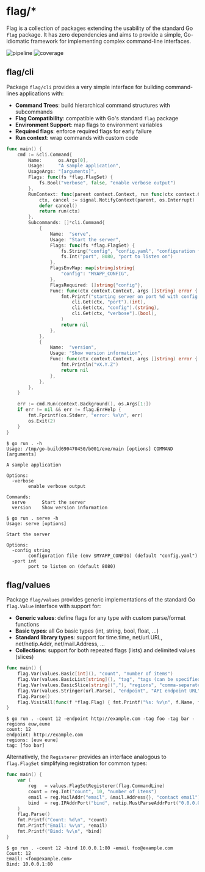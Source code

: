 # flag/*

Flag is a collection of packages extending the usability of the standard Go `flag` package. It has zero dependencies and aims to provide a simple, Go-idiomatic framework for implementing complex command-line interfaces.

![pipeline](https://gitlab.com/oaiiae/flag/badges/main/pipeline.svg)
![coverage](https://gitlab.com/oaiiae/flag/badges/main/coverage.svg)

## flag/cli

Package `flag/cli` provides a very simple interface for building command-lines applications with:

- **Command Trees**: build hierarchical command structures with subcommands
- **Flag Compatibility**: compatible with Go's standard `flag` package
- **Environment Support**: map flags to environment variables
- **Required flags**: enforce required flags for early failure
- **Run context**: wrap commands with custom code

```go
func main() {
	cmd := &cli.Command{
		Name:      os.Args[0],
		Usage:     "A sample application",
		UsageArgs: "[arguments]",
		Flags: func(fs *flag.FlagSet) {
			fs.Bool("verbose", false, "enable verbose output")
		},
		RunContext: func(parent context.Context, run func(ctx context.Context) error) error {
			ctx, cancel := signal.NotifyContext(parent, os.Interrupt)
			defer cancel()
			return run(ctx)
		},
		Subcommands: []*cli.Command{
			{
				Name:  "serve",
				Usage: "Start the server",
				Flags: func(fs *flag.FlagSet) {
					fs.String("config", "config.yaml", "configuration file (env $MYAPP_CONFIG)")
					fs.Int("port", 8080, "port to listen on")
				},
				FlagsEnvMap: map[string]string{
					"config": "MYAPP_CONFIG",
				},
				FlagsRequired: []string{"config"},
				Func: func(ctx context.Context, args []string) error {
					fmt.Printf("starting server on port %d with config %s (verbose: %v)\n",
						cli.Get(ctx, "port").(int),
						cli.Get(ctx, "config").(string),
						cli.Get(ctx, "verbose").(bool),
					)
					return nil
				},
			},
			{
				Name:  "version",
				Usage: "Show version information",
				Func: func(ctx context.Context, args []string) error {
					fmt.Println("vX.Y.Z")
					return nil
				},
			},
		},
	}

	err := cmd.Run(context.Background(), os.Args[1:])
	if err != nil && err != flag.ErrHelp {
		fmt.Fprintf(os.Stderr, "error: %v\n", err)
		os.Exit(2)
	}
}
```
```
$ go run . -h
Usage: /tmp/go-build690470450/b001/exe/main [options] COMMAND [arguments]

A sample application

Options:
  -verbose
    	enable verbose output

Commands:
  serve      Start the server
  version    Show version information
```
```
$ go run . serve -h
Usage: serve [options]

Start the server

Options:
  -config string
    	configuration file (env $MYAPP_CONFIG) (default "config.yaml")
  -port int
    	port to listen on (default 8080)
```

## flag/values

Package `flag/values` provides generic implementations of the standard Go `flag.Value` interface with support for:

- **Generic values**: define flags for any type with custom parse/format functions
- **Basic types**: all Go basic types (int, string, bool, float, ...)
- **Standard library types**: support for time.time, net/url.URL, net/netip.Addr, net/mail.Address, ...
- **Collections**: support for both repeated flags (lists) and delimited values (slices)

```go
func main() {
	flag.Var(values.Basic[int](), "count", "number of items")
	flag.Var(values.BasicList[string](), "tag", "tags (can be specified multiple times)")
	flag.Var(values.BasicSlice[string](","), "regions", "comma-separated list of regions")
	flag.Var(values.Stringer(url.Parse), "endpoint", "API endpoint URL")
	flag.Parse()
	flag.VisitAll(func(f *flag.Flag) { fmt.Printf("%s: %v\n", f.Name, f.Value.(flag.Getter).Get()) })
}
```
```
$ go run . -count 12 -endpoint http://example.com -tag foo -tag bar -regions euw,eune
count: 12
endpoint: http://example.com
regions: [euw eune]
tag: [foo bar]
```

Alternatively, the `Registerer` provides an interface analogous to `flag.FlagSet` simplifying registration for common types:

```go
func main() {
	var (
		reg   = values.FlagSetRegisterer(flag.CommandLine)
		count = reg.Int("count", 10, "number of items")
		email = reg.MailAddr("email", &mail.Address{}, "contact email")
		bind  = reg.IPAddrPort("bind", netip.MustParseAddrPort("0.0.0.0:8080"), "binding address")
	)
	flag.Parse()
	fmt.Printf("Count: %d\n", *count)
	fmt.Printf("Email: %v\n", *email)
	fmt.Printf("Bind: %v\n", *bind)
}
```
```
$ go run . -count 12 -bind 10.0.0.1:80 -email foo@example.com
Count: 12
Email: <foo@example.com>
Bind: 10.0.0.1:80
```
